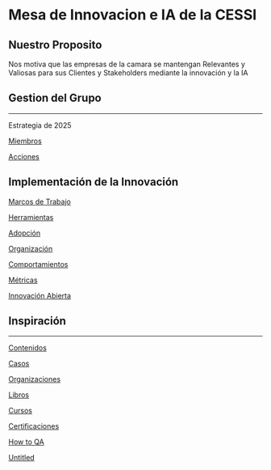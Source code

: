 # Mesa de Innovacion e IA de la CESSI

## Nuestro Proposito

Nos motiva que las empresas de la camara se mantengan Relevantes y Valiosas para sus Clientes y Stakeholders mediante la innovación y la IA

## Gestion del Grupo

---

Estrategia de 2025

[Miembros](https://www.notion.so/Miembros-1dae6beb5196803fa4f7f53f0e3d9bdb?pvs=21)

[Acciones](https://www.notion.so/Acciones-1dae6beb51968096af07d744bb4513d5?pvs=21)

## Implementación de la Innovación

[Marcos de Trabajo](https://www.notion.so/Marcos-de-Trabajo-1dae6beb5196818ba59cf12c203bb698?pvs=21)

[Herramientas  ](https://www.notion.so/Herramientas-1dae6beb519681ad89b5c93ccf7ddf84?pvs=21)

[Adopción](https://www.notion.so/Adopci-n-1dae6beb519681af976df3007913a5b4?pvs=21)

[Organización](https://www.notion.so/Organizaci-n-1dae6beb519681f8a12aed664d605abf?pvs=21)

[Comportamientos](https://www.notion.so/Comportamientos-1dae6beb5196810fbcb5cb459f6d2c42?pvs=21)

[Métricas](https://www.notion.so/M-tricas-1dae6beb5196810aa205f1302e98ecc6?pvs=21)

[Innovación Abierta](https://www.notion.so/Innovaci-n-Abierta-1dae6beb51968130b3eeeea5b2b4b46d?pvs=21)

## Inspiración

---

[Contenidos](https://www.notion.so/Contenidos-1dae6beb519681318a40d02029079e68?pvs=21)

[Casos](https://www.notion.so/Casos-1dae6beb5196815a9798df402cd9fc7e?pvs=21)

[Organizaciones ](https://www.notion.so/Organizaciones-1dae6beb5196815e8a3fc9d8cf82b77c?pvs=21)

[Libros](https://www.notion.so/Libros-1dae6beb5196810591f4f06768ad15b6?pvs=21)

[Cursos](https://www.notion.so/Cursos-1dae6beb51968189bfa6ca71266737de?pvs=21)

[Certificaciones](https://www.notion.so/Certificaciones-1dae6beb5196819f896bf8ed1fb5f390?pvs=21)

[How to QA ](https://www.notion.so/How-to-QA-1dae6beb519681099314d2b89c1ab2aa?pvs=21)

[Untitled](Mesa%20Innovacio%CC%81n%20&%20AI%20-%20Wiki%201dae6beb5196804ab413d3d91b772e21/Untitled%201dae6beb51968130a585c125088d4ee7.csv)